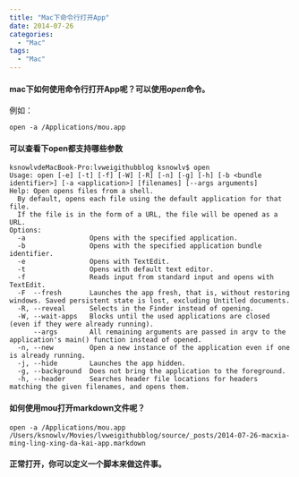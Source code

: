 ```yaml
---
title: "Mac下命令行打开App"
date: 2014-07-26
categories:
  - "Mac"
tags:
  - "Mac"
---
```

<!--more-->

#### mac下如何使用命令行打开App呢？可以使用***open***命令。
<!--more-->

例如：

    open -a /Applications/mou.app

#### 可以查看下open都支持哪些参数    
    ksnowlvdeMacBook-Pro:lvweigithubblog ksnowlv$ open
    Usage: open [-e] [-t] [-f] [-W] [-R] [-n] [-g] [-h] [-b <bundle identifier>] [-a <application>] [filenames] [--args arguments]
    Help: Open opens files from a shell.
      By default, opens each file using the default application for that file.  
      If the file is in the form of a URL, the file will be opened as a URL.
    Options: 
      -a                Opens with the specified application.
      -b                Opens with the specified application bundle identifier.
      -e                Opens with TextEdit.
      -t                Opens with default text editor.
      -f                Reads input from standard input and opens with TextEdit.
      -F  --fresh       Launches the app fresh, that is, without restoring windows. Saved persistent state is lost, excluding Untitled documents.
      -R, --reveal      Selects in the Finder instead of opening.
      -W, --wait-apps   Blocks until the used applications are closed (even if they were already running).
          --args        All remaining arguments are passed in argv to the application's main() function instead of opened.
      -n, --new         Open a new instance of the application even if one is already running.
      -j, --hide        Launches the app hidden.
      -g, --background  Does not bring the application to the foreground.
      -h, --header      Searches header file locations for headers matching the given filenames, and opens them.
      
      
#### 如何使用mou打开markdown文件呢？    
    open -a /Applications/mou.app /Users/ksnowlv/Movies/lvweigithubblog/source/_posts/2014-07-26-macxia-ming-ling-xing-da-kai-app.markdown
    
#### 正常打开，你可以定义一个脚本来做这件事。

